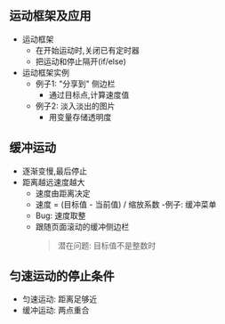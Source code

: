 ## 运动框架及应用
- 运动框架
  - 在开始运动时,关闭已有定时器
  - 把运动和停止隔开(if/else)
- 运动框架实例
  - 例子1: "分享到" 侧边栏
    - 通过目标点,计算速度值
  - 例子2: 淡入淡出的图片
    - 用变量存储透明度

## 缓冲运动
- 逐渐变慢,最后停止
- 距离越远速度越大
  - 速度由距离决定
  - 速度 = (目标值 - 当前值) / 缩放系数
-例子: 缓冲菜单
  - Bug: 速度取整
  - 跟随页面滚动的缓冲侧边栏
    > 潜在问题: 目标值不是整数时

## 匀速运动的停止条件
- 匀速运动: 距离足够近
- 缓冲运动: 两点重合